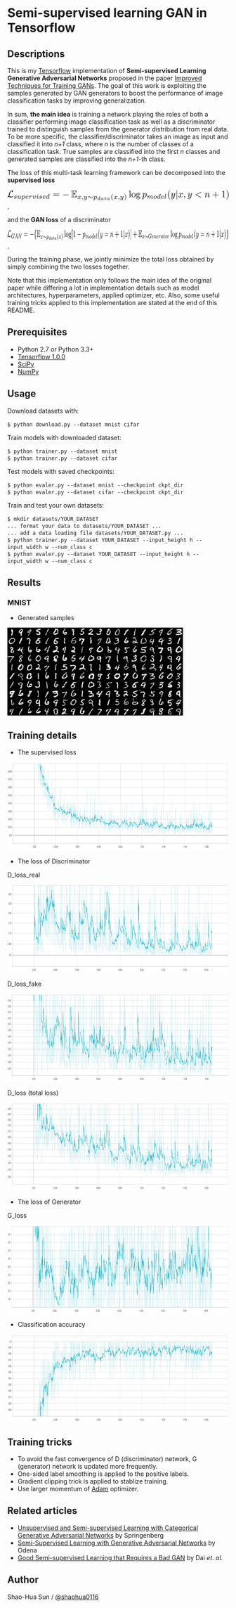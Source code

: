 # Semi-supervised learning GAN in Tensorflow

## Descriptions
This is my [Tensorflow](https://www.tensorflow.org/) implementation of **Semi-supervised Learning Generative Adversarial Networks** proposed in the paper [Improved Techniques for Training GANs](http://arxiv.org/abs/1606.03498). The goal of this work is exploiting the samples generated by GAN generators to boost the performance of image classification tasks by improving generalization.

In sum, **the main idea** is training a network playing the roles of both a classifier performing image classification task as well as a discriminator trained to distinguish samples from the generator distribution from real data. To be more specific, the classifier/discriminator takes an image as input and classified it into *n+1* class, where *n* is the number of classes of a classification task. True samples are classified into the first *n* classes and generated samples are classified into the *n+1*-th class. 

The loss of this multi-task learning framework can be decomposed into the **supervised loss** 

<img src="figure/s_loss.png" height="25"/>, 

and the **GAN loss** of a discriminator

<img src="figure/gan_loss.png" height="25"/>, 

During the training phase, we jointly minimize the total loss obtained by simply combining the two losses together.

Note that this implementation only follows the main idea of the original paper while differing a lot in implementation details such as model architectures, hyperparameters, applied optimizer, etc. Also, some useful training tricks applied to this implementation are stated at the end of this README.

<!--
<img src="figure/example.png" height="200"/>.
-->

## Prerequisites

- Python 2.7 or Python 3.3+
- [Tensorflow 1.0.0](https://github.com/tensorflow/tensorflow/tree/r1.0)
- [SciPy](http://www.scipy.org/install.html)
- [NumPy](http://www.numpy.org/)

## Usage

Download datasets with:

    $ python download.py --dataset mnist cifar

Train models with downloaded dataset:

    $ python trainer.py --dataset mnist
    $ python trainer.py --dataset cifar

Test models with saved checkpoints:

    $ python evaler.py --dataset mnist --checkpoint ckpt_dir
    $ python evaler.py --dataset cifar --checkpoint ckpt_dir

Train and test your own datasets:

    $ mkdir datasets/YOUR_DATASET
    ... format your data to datasets/YOUR_DATASET ...
    ... add a data loading file datasets/YOUR_DATASET.py ...
    $ python trainer.py --dataset YOUR_DATASET --input_height h --input_width w --num_class c
    $ python evaler.py --dataset YOUR_DATASET --input_height h --input_width w --num_class c

## Results

### MNIST

* Generated samples

<img src="figure/result/mnist/samples.png" height="200"/>

## Training details

* The supervised loss

<img src="figure/result/mnist/s_loss.png" height="200"/>

* The loss of Discriminator

D_loss_real

<img src="figure/result/mnist/d_loss_real.png" height="200"/>

D_loss_fake

<img src="figure/result/mnist/d_loss_fake.png" height="200"/>

D_loss (total loss)

<img src="figure/result/mnist/d_loss.png" height="200"/>

* The loss of Generator

G_loss

<img src="figure/result/mnist/g_loss.png" height="200"/>

* Classification accuracy

<img src="figure/result/mnist/accuracy.png" height="200"/>

## Training tricks

* To avoid the fast convergence of D (discriminator) network, G (generator) network is updated more frequently.
* One-sided label smoothing is applied to the positive labels.
* Gradient clipping trick is applied to stablize training.
* Use larger momentum of [Adam](https://arxiv.org/abs/1412.6980) optimizer.

## Related articles
* [Unsupervised and Semi-supervised Learning with Categorical Generative Adversarial Networks](https://arxiv.org/abs/1511.06390) by Springenberg
* [Semi-Supervised Learning with Generative Adversarial Networks](https://arxiv.org/abs/1606.01583) by Odena
* [Good Semi-supervised Learning that Requires a Bad GAN](https://arxiv.org/abs/1705.09783) by Dai *et. al.*

## Author

Shao-Hua Sun / [@shaohua0116](https://shaohua0116.github.io/)
